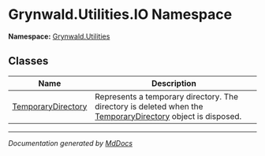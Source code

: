 ﻿# Grynwald.Utilities.IO Namespace

**Namespace:** [Grynwald.Utilities](../index.md)

## Classes

| Name                                              | Description                                                                                                                               |
| ------------------------------------------------- | ----------------------------------------------------------------------------------------------------------------------------------------- |
| [TemporaryDirectory](TemporaryDirectory/index.md) | Represents a temporary directory. The directory is deleted when the [TemporaryDirectory](TemporaryDirectory/index.md) object is disposed. |

___

*Documentation generated by [MdDocs](https://github.com/ap0llo/mddocs)*
